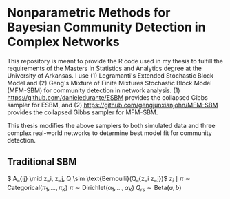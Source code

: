 # Nonparametric Methods for Bayesian Community Detection in Complex Networks

This repository is meant to provide the R code used in my thesis to fulfill the requirements of the Masters in Statistics and Analytics degree at the University of Arkansas. I use (1) Legramanti's Extended Stochastic Block Model and (2) Geng's Mixture of Finite Mixtures Stochastic Block Model (MFM-SBM) for community detection in network analysis. (1) https://github.com/danieledurante/ESBM provides the collapsed Gibbs sampler for ESBM, and (2) https://github.com/gengjunxianjohn/MFM-SBM provides the collapsed Gibbs sampler for MFM-SBM. 

This thesis modifies the above samplers to both simulated data and three complex real-world networks to determine best model fit for community detection. 

## Traditional SBM

   $ A_{ij} \mid z_i, z_j, Q \sim \text{Bernoulli}(Q_{z_i z_j})$
    $z_i \mid \pi\sim \text{Categorical}(\pi_1, \dots, \pi_K)$
    $\pi \sim \text{Dirichlet}(\alpha_1, \dots ,\alpha_K)$
    $Q_{rs} \sim \text{Beta}(a, b)$


